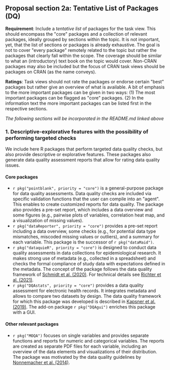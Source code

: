 ## Proposal section 2a: Tentative List of Packages (DQ)

**Requirement**: Include a _tentative list_ of packages for the task view. This should encompass the "core" packages
  and a collection of relevant packages, ideally grouped by sections within the topic. It is not important, yet,
  that the list of sections or packages is already exhaustive.
   The goal is not to cover "every package" remotely related to the topic but rather the packages that clearly fall within the scope. The coverage should be similar to what an (introductory) text book on the topic would cover. Non-CRAN packages may also be included but the focus of CRAN task views should be packages on CRAN (as the name conveys).
   
**Ratings**: Task views should not rate the packages or endorse certain "best" packages but rather give an overview of what is available. A bit of emphasis to the more important packages can be given in two ways: (1) The most important packages can be flagged as "core" packages. (2) In the information text the more important packages can be listed first in the respective sections.
    
*The following sections will be incorporated in the README.md linked above*

### 1. Descriptive-explorative features with the possibility of performing targeted checks
     
We include here R packages that perform targeted data quality checks, but also provide descriptive or explorative features. These packages also generate data quality assessment reports that allow for rating data quality issues.  

#### Core packages

-   `r pkg("pointblank", priority = "core")` is a general-purpose package for data quality assessments. Data quality checks are included via specific validation functions that the user can compile into an "agent". This enables to create customized reports for data quality. The package also provides a pre-set report, which includes a data overview and some figures (e.g., pairwise plots of variables, correlation heat map, and a visualization of missing values). 
-   `r pkg("dataReporter", priority = "core")` provides a pre-set report including a data overview, some checks (e.g., for potential data type mismatches, miscoded missing values or outliers), and a summary for each variable. This package is the successor of `r pkg("dataMaid")`. 
-   `r pkg("dataquieR", priority = "core")` is designed to conduct data quality assessments in data collections for epidemiological research. 
     It makes strong use of metadata (e.g., collected in a spreadsheet) and checks the formal compliance of study data with expectations defined in the metadata. The concept of the package follows the data quality framework of [Schmidt et al. (2020)](https://bmcmedresmethodol.biomedcentral.com/articles/10.1186/s12874-021-01252-7). 
     For technical details see [Richter et al. (2021)](https://doi.org/10.21105/joss.03093).
-   `r pkg("DQAstats", priority = "core")` provides a data quality assessment for electronic health records. It integrates metadata and allows to compare two datasets by design. The data quality framework for which this package was developed is described in [Kapsner et al. (2019)](https://www.thieme-connect.de/products/ejournals/abstract/10.1055/s-0041-1733847). The add-on package `r pkg("DQAgui")` enriches this package with a GUI.

#### Other relevant packages

-   `r pkg("MOQA")` focuses on single variables and provides separate functions and reports for numeric and categorical variables. The reports are created as separate PDF files for each variable, including an overview of the data elements and visualizations of their distribution. The package was motivated by the data quality guidelines by [Nonnemacher et al. (2014)](https://library.oapen.org/bitstream/handle/20.500.12657/39363/datenqualitat-in-der-medizinischen-forschung.pdf?sequence=1).
